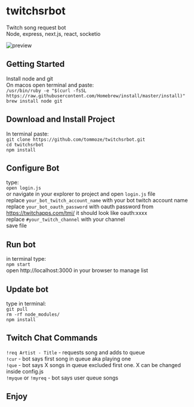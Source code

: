 # twitchsrbot
Twitch song request bot\
Node, express, next.js, react, socketio

![preview](https://user-images.githubusercontent.com/33844718/52885298-65309f80-3179-11e9-8a50-a16d0addcc87.png)

## Getting Started
Install node and git\
On macos open terminal and paste:\
`/usr/bin/ruby -e "$(curl -fsSL https://raw.githubusercontent.com/Homebrew/install/master/install)"` \
`brew install node git`

## Download and Install Project
In terminal paste:\
`git clone https://github.com/tommoze/twitchsrbot.git`\
`cd twitchsrbot`\
`npm install`

## Configure Bot
type:\
`open login.js`\
or navigate in your explorer to project and open `login.js` file\
replace `your_bot_twitch_account_name` with your bot twitch account name\
replace `your_bot_oauth_password` with oauth password from https://twitchapps.com/tmi/ it should look like oauth:xxxx\
replace `#your_twitch_channel` with your channel\
save file

## Run bot
in terminal type:\
`npm start`\
open http://localhost:3000 in your browser to manage list

## Update bot
type in terminal:\
`git pull`\
`rm -rf node_modules/`\
`npm install`

## Twitch Chat Commands
`!req Artist - Title` - requests song and adds to queue\
`!cur` - bot says first song in queue aka playing one\
`!que` - bot says X songs in queue excluded first one. X can be changed inside config.js\
`!myque` or `!myreq` - bot says user queue songs

## Enjoy
